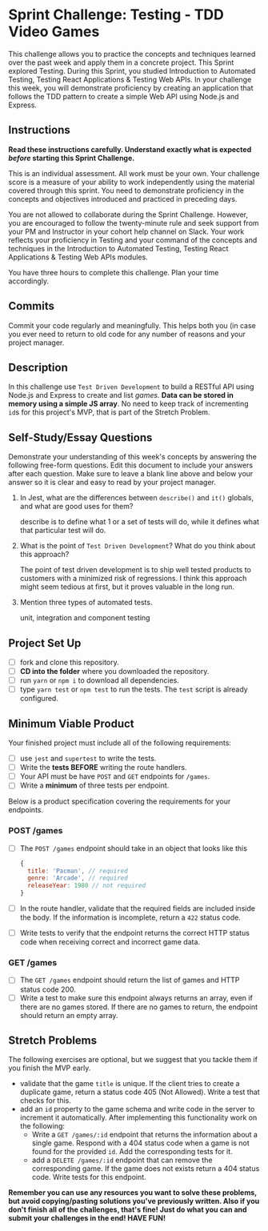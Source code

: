 # Sprint Challenge: Testing - TDD Video Games

This challenge allows you to practice the concepts and techniques learned over the past week and apply them in a concrete project. This Sprint explored Testing. During this Sprint, you studied Introduction to Automated Testing, Testing React Applications & Testing Web APIs. In your challenge this week, you will demonstrate proficiency by creating an application that follows the TDD pattern to create a simple Web API using Node.js and Express.

## Instructions

**Read these instructions carefully. Understand exactly what is expected _before_ starting this Sprint Challenge.**

This is an individual assessment. All work must be your own. Your challenge score is a measure of your ability to work independently using the material covered through this sprint. You need to demonstrate proficiency in the concepts and objectives introduced and practiced in preceding days.

You are not allowed to collaborate during the Sprint Challenge. However, you are encouraged to follow the twenty-minute rule and seek support from your PM and Instructor in your cohort help channel on Slack. Your work reflects your proficiency in Testing and your command of the concepts and techniques in the Introduction to Automated Testing, Testing React Applications & Testing Web APIs modules.

You have three hours to complete this challenge. Plan your time accordingly.

## Commits

Commit your code regularly and meaningfully. This helps both you (in case you ever need to return to old code for any number of reasons and your project manager.

## Description

In this challenge use `Test Driven Development` to build a RESTful API using Node.js and Express to create and list _games_. **Data can be stored in memory using a simple JS array**. No need to keep track of incrementing `id`s for this project's MVP, that is part of the Stretch Problem.

## Self-Study/Essay Questions

Demonstrate your understanding of this week's concepts by answering the following free-form questions. Edit this document to include your answers after each question. Make sure to leave a blank line above and below your answer so it is clear and easy to read by your project manager.

1. In Jest, what are the differences between `describe()` and `it()` globals, and what are good uses for them?

   describe is to define what 1 or a set of tests will do, while it defines what that particular test will do.

1. What is the point of `Test Driven Development`? What do you think about this approach?

   The point of test driven development is to ship well tested products to customers with a minimized risk of regressions. I think this approach might seem tedious at first, but it proves valuable in the long run.

1. Mention three types of automated tests.

   unit, integration and component testing

## Project Set Up

- [ ] fork and clone this repository.
- [ ] **CD into the folder** where you downloaded the repository.
- [ ] run `yarn` or `npm i` to download all dependencies.
- [ ] type `yarn test` or `npm test` to run the tests. The `test` script is already configured.

## Minimum Viable Product

Your finished project must include all of the following requirements:

- [ ] use `jest` and `supertest` to write the tests.
- [ ] Write the **tests BEFORE** writing the route handlers.
- [ ] Your API must be have `POST` and `GET` endpoints for `/games`.
- [ ] Write a **minimum** of three tests per endpoint.

Below is a product specification covering the requirements for your endpoints.

### POST /games

- [ ] The `POST /games` endpoint should take in an object that looks like this

  ```js
  {
    title: 'Pacman', // required
    genre: 'Arcade', // required
    releaseYear: 1980 // not required
  }
  ```

- [ ] In the route handler, validate that the required fields are included inside the body. If the information is incomplete, return a `422` status code.
- [ ] Write tests to verify that the endpoint returns the correct HTTP status code when receiving correct and incorrect game data.

### GET /games

- [ ] The `GET /games` endpoint should return the list of games and HTTP status code 200.
- [ ] Write a test to make sure this endpoint always returns an array, even if there are no games stored. If there are no games to return, the endpoint should return an empty array.

## Stretch Problems

The following exercises are optional, but we suggest that you tackle them if you finish the MVP early.

- validate that the game `title` is unique. If the client tries to create a duplicate game, return a status code 405 (Not Allowed). Write a test that checks for this.
- add an `id` property to the game schema and write code in the server to increment it automatically. After implementing this functionality work on the following:
  - Write a `GET /games/:id` endpoint that returns the information about a single game. Respond with a 404 status code when a game is not found for the provided `id`. Add the corresponding tests for it.
  - add a `DELETE /games/:id` endpoint that can remove the corresponding game. If the game does not exists return a 404 status code. Write tests for this endpoint.

**Remember you can use any resources you want to solve these problems, but avoid copying/pasting solutions you've previously written. Also if you don't finish all of the challenges, that's fine! Just do what you can and submit your challenges in the end! HAVE FUN!**
